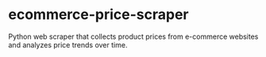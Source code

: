 # ecommerce-price-scraper
Python web scraper that collects product prices from e-commerce websites and analyzes price trends over time.
